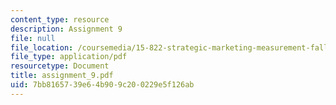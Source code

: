 ```yaml
---
content_type: resource
description: Assignment 9
file: null
file_location: /coursemedia/15-822-strategic-marketing-measurement-fall-2002/7bb8165739e64b909c200229e5f126ab_assignment_9.pdf
file_type: application/pdf
resourcetype: Document
title: assignment_9.pdf
uid: 7bb81657-39e6-4b90-9c20-0229e5f126ab
---
```


